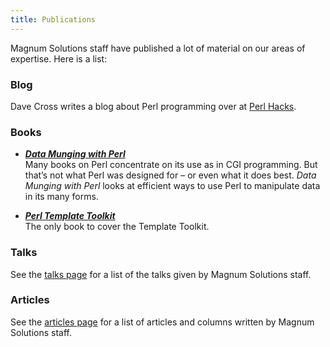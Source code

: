 ```yaml
---
title: Publications
---
```


Magnum Solutions staff have published a lot of material on our areas of
expertise. Here is a list:

### Blog

Dave Cross writes a blog about Perl programming over at
[Perl Hacks](https://perlhacks.com/).

### Books

* [***Data Munging with Perl***](https://datamungingwithperl.com/)  
Many books on Perl concentrate on its use as in CGI programming. But
that’s not what Perl was designed for – or even what it does best.
*Data Munging with Perl* looks at efficient ways to use Perl to manipulate
data in its many forms.

* [***Perl Template Toolkit***](https://davecross.co.uk/books/#perl-template-toolkit)  
The only book to cover the Template Toolkit.

### Talks

See the [talks page](talks/) for a list of the talks
given by Magnum Solutions staff.

### Articles

See the [articles page](articles/) for a list of articles
and columns written by Magnum Solutions staff.
